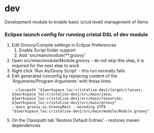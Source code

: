 # dev
Development module to enable basic (crud level) management of Items

### Eclipse launch config for running cristal DSL of dev module

1. Edit Groovy/Compile settings in Eclipse Preferences
   1. Enable Script folder support
   1. Add 'src/main/module/**.groovy'
1. Open src/mian/module/Module.groovy - do not skip this step, it is required for the next step to work
1. Right click 'Run As/Grooy Script' - this run normally fails
1. Edit generated runconfig by replacing content of the 'Arguments/Program Arguments' with these lines:
   ```
   --classpath "${workspace_loc:cristalise-dev}/target/classes;
   ${workspace_loc:cristalise-dev}/src/main/java;
   ${workspace_loc:cristalise-dev}/src/main/resources;
   ${workspace_loc:cristalise-dev}/src/main/groovy" 
   --main groovy.ui.GroovyMain --encoding UTF8 
   "${workspace_loc:cristalise-dev}/src/main/module/Module.groovy"
   ```
1. On the Classpath tab 'Restore Default Entries' - restores maven dependencies
